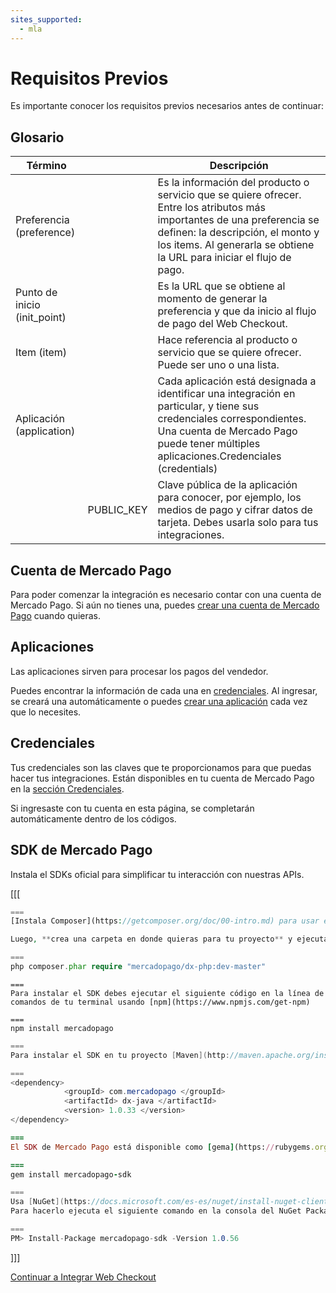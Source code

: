 ```yaml
---
sites_supported:
  - mla
---
```


# Requisitos Previos
Es importante conocer los requisitos previos necesarios antes de continuar: 

## Glosario

Término		| 							|	Descripción
------------	| ----------- 			| 	-----------
Preferencia (preference)	|							|	Es la información del producto o servicio que se quiere ofrecer. Entre los atributos más importantes de una preferencia se definen: la descripción, el monto y los items. Al generarla se obtiene la URL para iniciar el flujo de pago.
Punto de inicio (init_point) 	|							|	Es la URL que se obtiene al momento de generar la preferencia y que da inicio al flujo de pago del Web Checkout.
Item (item)			|							|	Hace referencia al producto o servicio que se quiere ofrecer. Puede ser uno o una lista.
Aplicación (application)|            | Cada aplicación está designada a identificar una integración en particular, y tiene sus credenciales correspondientes. Una cuenta de Mercado Pago puede tener múltiples aplicaciones.Credenciales (credentials) |ACCESS_TOKEN				|	Clave privada de la aplicación para generar pagos. Debes usarla solo para tus integraciones.
				|PUBLIC_KEY				|	Clave pública de la aplicación para conocer, por ejemplo, los medios de pago y cifrar datos de tarjeta. Debes usarla solo para tus integraciones.

## Cuenta de Mercado Pago

Para poder comenzar la integración es necesario contar con una cuenta de Mercado Pago.
Si aún no tienes una, puedes [crear una cuenta de Mercado Pago](https://www.mercadopago.com.ar/) cuando quieras.

## Aplicaciones

Las aplicaciones sirven para procesar los pagos del vendedor.

Puedes encontrar la información de cada una en [credenciales](https://www.mercadopago.com/mla/account/credentials). Al ingresar, se creará una automáticamente o puedes [crear una aplicación](https://applications.mercadopago.com/) cada vez que lo necesites. 
		

## Credenciales
Tus credenciales son las claves que te proporcionamos para que puedas hacer tus integraciones. Están disponibles en tu cuenta de Mercado Pago en la [sección Credenciales](https://www.mercadopago.com/mla/account/credentials).

Si ingresaste con tu cuenta en esta página, se completarán automáticamente dentro de los códigos.


## SDK de Mercado Pago
Instala el SDKs oficial para simplificar tu interacción con nuestras APIs.

[[[
```php
===
[Instala Composer](https://getcomposer.org/doc/00-intro.md) para usar el SDK. 

Luego, **crea una carpeta en donde quieras para tu proyecto** y ejecuta dentro de ella, el siguiente código desde la terminal:

===
php composer.phar require "mercadopago/dx-php:dev-master"
```
```node
===
Para instalar el SDK debes ejecutar el siguiente código en la línea de comandos de tu terminal usando [npm](https://www.npmjs.com/get-npm)

===
npm install mercadopago
```
```java
===
Para instalar el SDK en tu proyecto [Maven](http://maven.apache.org/install.html) agrega la siguiente dependencia en tu archivo pom.xml y luego ejecuta 'maven install'

===
<dependency>
		    <groupId> com.mercadopago </groupId>
		    <artifactId> dx-java </artifactId>
		    <version> 1.0.33 </version>
</dependency>
```
```ruby
===
El SDK de Mercado Pago está disponible como [gema](https://rubygems.org/gems/mercadopago-sdk), para instalarla debes ejecutar el siguiente código en la línea de comandos:

===
gem install mercadopago-sdk
```
```csharp
===
Usa [NuGet](https://docs.microsoft.com/es-es/nuget/install-nuget-client-tools) para instalar el SDK .NET de Mercado Pago.
Para hacerlo ejecuta el siguiente comando en la consola del NuGet Package Manager:

===
PM> Install-Package mercadopago-sdk -Version 1.0.56
```
]]]

[Continuar a Integrar Web Checkout]()